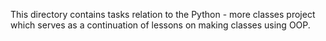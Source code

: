 This directory contains tasks relation to the Python - more classes project which serves as a continuation of lessons on making classes using OOP.
